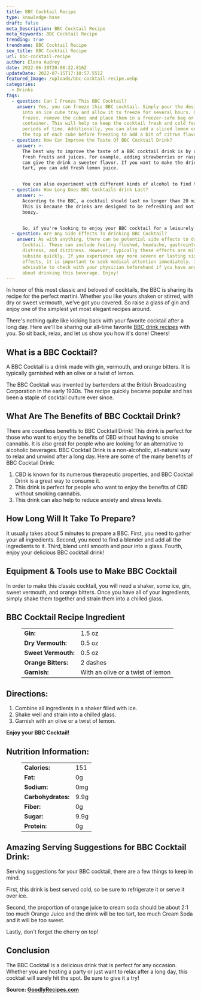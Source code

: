 ```yaml
---
title: BBC Cocktail Recipe
type: knowledge-base
draft: false
meta_Description: BBC Cocktail Recipe
meta_Keywords: BBC Cocktail Recipe
trending: true
trendname: BBC Cocktail Recipe
seo_title: BBC Cocktail Recipe
url: bbc-cocktail-recipe
author: Elena Audrey
date: 2022-06-30T20:08:22.816Z
updateDate: 2022-07-15T17:10:57.551Z
featured_Image: /uploads/bbc-cocktail-recipe.webp
categories:
  - Drinks
faqs:
  - question: Can I Freeze This BBC Cocktail?
    answer: Yes, you can freeze this BBC cocktail. Simply pour the desired amount
      into an ice cube tray and allow it to freeze for several hours. Once
      frozen, remove the cubes and place them in a freezer-safe bag or
      container. This will help to keep the cocktail fresh and cold for longer
      periods of time. Additionally, you can also add a sliced lemon or lime to
      the top of each cube before freezing to add a bit of citrus flavor. Enjoy!
  - question: How Can Improve the Taste Of BBC Cocktail Drink?
    answer: >-
      The best way to improve the taste of a BBC cocktail drink is by adding
      fresh fruits and juices. For example, adding strawberries or raspberries
      can give the drink a sweeter flavor. If you want to make the drink more
      tart, you can add fresh lemon juice.


      You can also experiment with different kinds of alcohol to find the perfect combination for your taste buds! Try adding vodka for a harsher taste or gin for a more mellow flavor. No matter what you do, be sure to enjoy your delicious BBC cocktail!
  - question: How Long Does BBC Cocktails drink Last?
    answer: >-
      According to the BBC, a cocktail should last no longer than 20 minutes.
      This is because the drinks are designed to be refreshing and not too
      boozy. 


      So, if you're looking to enjoy your BBC cocktail for a leisurely evening, be sure to monitor your intake accordingly. And of course, always drink responsibly!
  - question: Are Any Side Effects To drinking BBC Cocktail?
    answer: As with anything, there can be potential side effects to drinking a BBC
      Cocktail. These can include feeling flushed, headache, gastrointestinal
      distress, and dizziness. However, typically these effects are mild and
      subside quickly. If you experience any more severe or lasting side
      effects, it is important to seek medical attention immediately. It is also
      advisable to check with your physician beforehand if you have any concerns
      about drinking this beverage. Enjoy!
---
```

In honor of this most classic and beloved of cocktails, the BBC is sharing its recipe for the perfect martini. Whether you like yours shaken or stirred, with dry or sweet vermouth, we’ve got you covered. So raise a glass of gin and enjoy one of the simplest yet most elegant recipes around. 

There's nothing quite like kicking back with your favorite cocktail after a long day. Here we'll be sharing our all-time favorite [BBC drink recipes](https://goodlyrecipes.com/bbc-cocktail-recipe/) with you. So sit back, relax, and let us show you how it's done! Cheers!

## **What is a BBC Cocktail?**

A BBC Cocktail is a drink made with gin, vermouth, and orange bitters. It is typically garnished with an olive or a twist of lemon.

The BBC Cocktail was invented by bartenders at the British Broadcasting Corporation in the early 1930s. The recipe quickly became popular and has been a staple of cocktail culture ever since.

## **What Are The  Benefits of BBC Cocktail Drink?**

There are countless benefits to BBC Cocktail Drink! This drink is perfect for those who want to enjoy the benefits of CBD without having to smoke cannabis. It is also great for people who are looking for an alternative to alcoholic beverages. BBC Cocktail Drink is a non-alcoholic, all-natural way to relax and unwind after a long day. Here are some of the many benefits of BBC Cocktail Drink: 

1. CBD is known for its numerous therapeutic properties, and BBC Cocktail Drink is a great way to consume it.
2. This drink is perfect for people who want to enjoy the benefits of CBD without smoking cannabis.
3. This drink can also help to reduce anxiety and stress levels.

## **How Long Will It Take To Prepare?**

It usually takes about 5 minutes to prepare a BBC. First, you need to gather your all ingredients. Second, you need to find a blender and add all the ingredients to it. Third, blend until smooth and pour into a glass. Fourth, enjoy your delicious BBC cocktail drink!

## **Equipment & Tools use to Make BBC Cocktail**

In order to make this classic cocktail, you will need a shaker, some ice, gin, sweet vermouth, and orange bitters. Once you have all of your ingredients, simply shake them together and strain them into a chilled glass.

## **BBC Cocktail Recipe Ingredient**

<figure class="wp-block-table is-style-stripes">
  <table>
    <tbody>
      <tr>
        <td>
          <strong>Gin:</strong>
        </td>
        <td>1.5 oz</td>
      </tr>
      <tr>
        <td>
          <strong>Dry Vermouth:</strong>
        </td>
        <td> 0.5 oz</td>
      </tr>
      <tr>
        <td>
          <strong>Sweet Vermouth:</strong>
        </td>
        <td> 0.5 oz</td>
      </tr>
      <tr>
        <td>
          <strong>Orange Bitters:</strong>
        </td>
        <td>2 dashes</td>
     </tr>

   <tr>
        <td>
          <strong>Garnish:</strong>
        </td>
        <td>With an olive or a twist of lemon</td>
      </tr>
    </tbody>

</tbody>
  </table>
</figure>

## **Directions:**

1. Combine all ingredients in a shaker filled with ice. 
2. Shake well and strain into a chilled glass. 
3. Garnish with an olive or a twist of lemon.

**Enjoy your BBC Cocktail!**

## **Nutrition Information:**

<figure class="wp-block-table is-style-stripes">
  <table>
    <tbody>
      <tr>
        <td>
          <strong>Calories:</strong>
        </td>
        <td>151</td>
      </tr>
      <tr>
        <td>
          <strong>Fat:</strong>
        </td>
        <td> 0g</td>
      </tr>
      <tr>
        <td>
          <strong>Sodium:</strong>
        </td>
        <td> 0mg</td>
      </tr>
      <tr>
        <td>
          <strong>Carbohydrates:</strong>
        </td>
        <td>9.9g</td>
      </tr>
      <tr>
        <td>
          <strong>Fiber:</strong>
        </td>
        <td> 0g</td>
      </tr>
      <tr>
        <td>
          <strong>Sugar:</strong>
        </td>
        <td> 9.9g</td>
      </tr>
      <tr>
        <td>
          <strong>Protein:</strong>
        </td>
        <td>0g</td>
      </tr>
    </tbody>
  </table>
</figure>

## **Amazing Serving Suggestions for BBC Cocktail Drink:**

Serving suggestions for your BBC cocktail, there are a few things to keep in mind. 

First, this drink is best served cold, so be sure to refrigerate it or serve it over ice. 

Second, the proportion of orange juice to cream soda should be about 2:1 too much Orange Juice and the drink will be too tart, too much Cream Soda and it will be too sweet. 

Lastly, don't forget the cherry on top!

## **Conclusion**

The BBC Cocktail is a delicious drink that is perfect for any occasion. Whether you are hosting a party or just want to relax after a long day, this cocktail will surely hit the spot. Be sure to give it a try!

**Source: <a href="https://goodlyrecipes.com/" target="_blank" rel="noopener">GoodlyRecipes.com</a>**